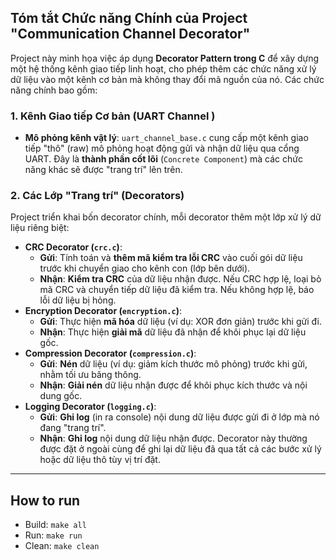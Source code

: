 ## Tóm tắt Chức năng Chính của Project "Communication Channel Decorator"

Project này minh họa việc áp dụng **Decorator Pattern trong C** để xây dựng một hệ thống kênh giao tiếp linh hoạt, cho phép thêm các chức năng xử lý dữ liệu vào một kênh cơ bản mà không thay đổi mã nguồn của nó. Các chức năng chính bao gồm:

### 1. Kênh Giao tiếp Cơ bản (UART Channel )

* **Mô phỏng kênh vật lý**: `uart_channel_base.c` cung cấp một kênh giao tiếp "thô" (raw) mô phỏng hoạt động gửi và nhận dữ liệu qua cổng UART. Đây là **thành phần cốt lõi** (`Concrete Component`) mà các chức năng khác sẽ được "trang trí" lên trên.

### 2. Các Lớp "Trang trí" (Decorators)

Project triển khai bốn decorator chính, mỗi decorator thêm một lớp xử lý dữ liệu riêng biệt:

* **CRC Decorator (`crc.c`)**:
    * **Gửi**: Tính toán và **thêm mã kiểm tra lỗi CRC** vào cuối gói dữ liệu trước khi chuyển giao cho kênh con (lớp bên dưới).
    * **Nhận**: **Kiểm tra CRC** của dữ liệu nhận được. Nếu CRC hợp lệ, loại bỏ mã CRC và chuyển tiếp dữ liệu đã kiểm tra. Nếu không hợp lệ, báo lỗi dữ liệu bị hỏng.
* **Encryption Decorator (`encryption.c`)**:
    * **Gửi**: Thực hiện **mã hóa** dữ liệu (ví dụ: XOR đơn giản) trước khi gửi đi.
    * **Nhận**: Thực hiện **giải mã** dữ liệu đã nhận để khôi phục lại dữ liệu gốc.
* **Compression Decorator (`compression.c`)**:
    * **Gửi**: **Nén** dữ liệu (ví dụ: giảm kích thước mô phỏng) trước khi gửi, nhằm tối ưu băng thông.
    * **Nhận**: **Giải nén** dữ liệu nhận được để khôi phục kích thước và nội dung gốc.
* **Logging Decorator (`logging.c`)**:
    * **Gửi**: **Ghi log** (in ra console) nội dung dữ liệu được gửi đi ở lớp mà nó đang "trang trí".
    * **Nhận**: **Ghi log** nội dung dữ liệu nhận được. Decorator này thường được đặt ở ngoài cùng để ghi lại dữ liệu đã qua tất cả các bước xử lý hoặc dữ liệu thô tùy vị trí đặt.

---

## How to run
- Build: `make all`
- Run: `make run`
- Clean: `make clean`